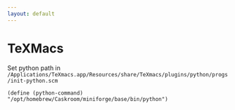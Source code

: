 ```yaml
---
layout: default
---
```


# TeXMacs

Set python path in `/Applications/TeXmacs.app/Resources/share/TeXmacs/plugins/python/progs/init-python.scm`

```text
(define (python-command) "/opt/homebrew/Caskroom/miniforge/base/bin/python")
```
